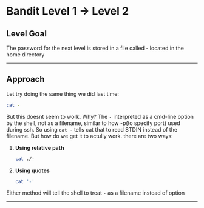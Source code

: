 # Bandit Level 1 → Level 2

## Level Goal
The password for the next level is stored in a file called - located in the home directory
***
## Approach
Let try doing the same thing we did last time:
```bash
cat - 
```
But this doesnt seem to work. Why?
The `-` interpreted as a cmd-line option by the shell, not as a filename, similar to how -p(to specify port) used during ssh. So using `cat -` tells cat that  to read STDIN instead of the filename.
But how do we get it to actully work.
there are two ways:
1. **Using relative path**
    ```bash 
    cat ./-
    ```
2. **Using quotes** 
    ```bash
    cat '-'
    ```
Either method will tell the shell to treat `-` as a filename instead of option
***
